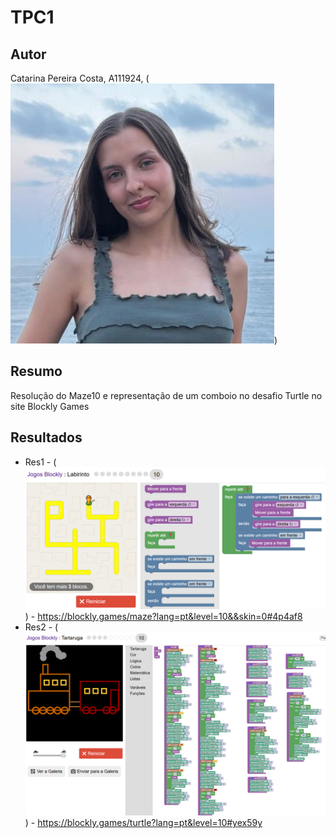 # TPC1
## Autor
Catarina Pereira Costa, A111924, (![foto](foto.jpg))
## Resumo
Resolução do Maze10 e representação de um comboio no desafio Turtle no site Blockly Games
## Resultados
* Res1 - (![Maze10](Maze10.png)) - https://blockly.games/maze?lang=pt&level=10&&skin=0#4p4af8
* Res2 - (![Comboio](Comboio.png)) - https://blockly.games/turtle?lang=pt&level=10#yex59y
